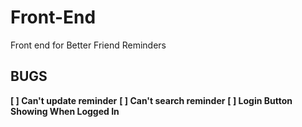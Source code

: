 # Front-End
Front end for Better Friend Reminders


## BUGS ##
**[ ] Can't update reminder**
**[ ] Can't search reminder**
**[ ] Login Button Showing When Logged In**

